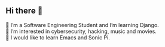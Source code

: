 ## Hi there 👋
🌱 I’m a Software Engineering Student and I’m learning Django.
<br>
🌼 I’m interested in cybersecurity, hacking, music and movies. 
<br>
🍡 I would like to learn Emacs and Sonic Pi.
